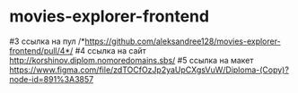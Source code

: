 # movies-explorer-frontend
#3 ссылка на пул /*https://github.com/aleksandree128/movies-explorer-frontend/pull/4*/
#4 ссылка на сайт http://korshinov.diplom.nomoredomains.sbs/
#5 ссылка на макет https://www.figma.com/file/zdTOCfOzJp2yaUpCXgsVuW/Diploma-(Copy)?node-id=891%3A3857
